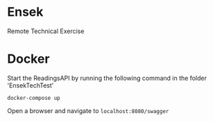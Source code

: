 # Ensek
Remote Technical Exercise

# Docker

Start the ReadingsAPI by running the following command in the folder 'EnsekTechTest'

```
docker-compose up
```
Open a browser and navigate to `localhost:8080/swagger`

